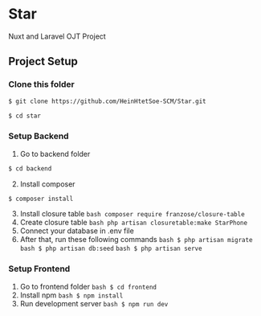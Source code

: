 # Star
Nuxt and Laravel OJT Project
## Project Setup
### Clone this folder
```bash
$ git clone https://github.com/HeinHtetSoe-SCM/Star.git
```
```bash
$ cd star
```
### Setup Backend
1. Go to backend folder
```bash
$ cd backend
```
2. Install composer
```bash
$ composer install
```
3. Install closure table ```bash composer require franzose/closure-table```
4. Create closure table ```bash php artisan closuretable:make StarPhone```
5. Connect your database in .env file
6. After that, run these following commands
```bash $ php artisan migrate```
```bash $ php artisan db:seed```
```bash $ php artisan serve```

### Setup Frontend
1. Go to frontend folder
```bash $ cd frontend```
2. Install npm
```bash $ npm install```
3. Run development server
```bash $ npm run dev```
